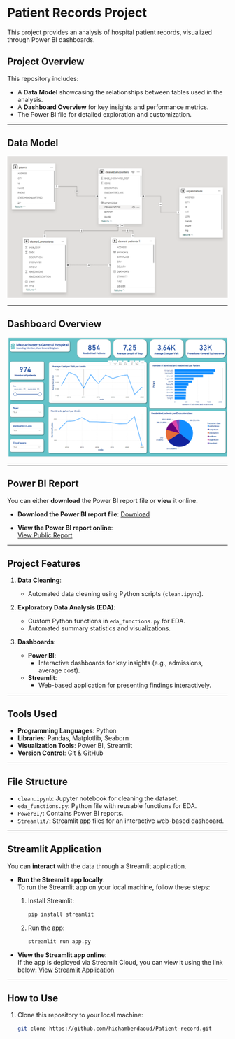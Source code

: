 # Patient Records Project

This project provides an analysis of hospital patient records, visualized through Power BI dashboards.

## Project Overview

This repository includes:
- A **Data Model** showcasing the relationships between tables used in the analysis.
- A **Dashboard Overview** for key insights and performance metrics.
- The Power BI file for detailed exploration and customization.

---

## Data Model
![Data Model](https://github.com/hichambendaoud/Patient-record/blob/main/assets/Data_Model.PNG)

---

## Dashboard Overview
![Dashboard Overview](https://github.com/hichambendaoud/Patient-record/blob/main/assets/Dashboard_Overview.PNG)

---

## Power BI Report

You can either **download** the Power BI report file or **view** it online.

- **Download the Power BI report file**: [Download](https://github.com/hichambendaoud/Patient-record/blob/main/Patient_Records.pbix)

- **View the Power BI report online**:  
  [View Public Report](https://app.powerbi.com/links/pTKO129aOY?ctid=3bd72a86-a8ea-44a6-a899-f3cccbedf027&pbi_source=linkShare&bookmarkGuid=bda8b611-e1fb-4849-b18b-dae237924eec)
   
---
## Project Features
1. **Data Cleaning**:
   - Automated data cleaning using Python scripts (`clean.ipynb`).
   
2. **Exploratory Data Analysis (EDA)**:
   - Custom Python functions in `eda_functions.py` for EDA.
   - Automated summary statistics and visualizations.

3. **Dashboards**:
   - **Power BI**:
     - Interactive dashboards for key insights (e.g., admissions, average cost).
   - **Streamlit**:
     - Web-based application for presenting findings interactively.

---

## Tools Used
- **Programming Languages**: Python
- **Libraries**: Pandas, Matplotlib, Seaborn
- **Visualization Tools**: Power BI, Streamlit
- **Version Control**: Git & GitHub

---

## File Structure
- `clean.ipynb`: Jupyter notebook for cleaning the dataset.
- `eda_functions.py`: Python file with reusable functions for EDA.
- `PowerBI/`: Contains Power BI reports.
- `Streamlit/`: Streamlit app files for an interactive web-based dashboard.

---
## Streamlit Application

You can **interact** with the data through a Streamlit application.

- **Run the Streamlit app locally**:  
  To run the Streamlit app on your local machine, follow these steps:
  1. Install Streamlit:
     ```bash
     pip install streamlit
     ```
  2. Run the app:
     ```bash
     streamlit run app.py
     ```
     
- **View the Streamlit app online**:  
  If the app is deployed via Streamlit Cloud, you can view it using the link below:
  [View Streamlit Application](https://share.streamlit.io/your_username/your_repo_name/main/app.py)

---

## How to Use
1. Clone this repository to your local machine:
   ```bash
   git clone https://github.com/hichambendaoud/Patient-record.git
